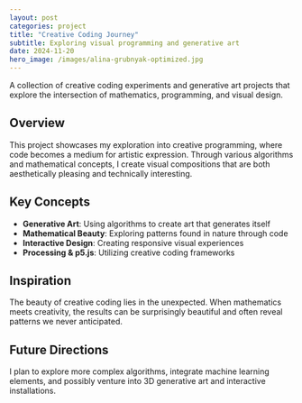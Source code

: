 ```yaml
---
layout: post
categories: project
title: "Creative Coding Journey"
subtitle: Exploring visual programming and generative art
date: 2024-11-20
hero_image: /images/alina-grubnyak-optimized.jpg
---
```


A collection of creative coding experiments and generative art projects that explore the intersection of mathematics, programming, and visual design.

## Overview

This project showcases my exploration into creative programming, where code becomes a medium for artistic expression. Through various algorithms and mathematical concepts, I create visual compositions that are both aesthetically pleasing and technically interesting.

## Key Concepts

- **Generative Art**: Using algorithms to create art that generates itself
- **Mathematical Beauty**: Exploring patterns found in nature through code
- **Interactive Design**: Creating responsive visual experiences
- **Processing & p5.js**: Utilizing creative coding frameworks

## Inspiration

The beauty of creative coding lies in the unexpected. When mathematics meets creativity, the results can be surprisingly beautiful and often reveal patterns we never anticipated.

## Future Directions

I plan to explore more complex algorithms, integrate machine learning elements, and possibly venture into 3D generative art and interactive installations.
